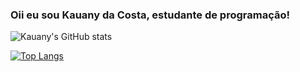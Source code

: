 ### Oii eu sou Kauany da Costa, estudante de programação!

![Kauany's GitHub stats](https://github-readme-stats.vercel.app/api?username=KauanyCosta&show_icons=true&theme=radical&count_private=true)

[![Top Langs](https://github-readme-stats.vercel.app/api/top-langs/?username=KauanyCosta&layout=compact&theme=radical)](https://github.com/KauanyCosta/github-readme-stats&theme=radical)

<!--

- 🔭 I’m currently working on ...
- 🌱 I’m currently learning ...
- 👯 I’m looking to collaborate on ...
- 🤔 I’m looking for help with ...
- 💬 Ask me about ...
- 📫 How to reach me: ...
- 😄 Pronouns: ...
- ⚡ Fun fact: ...
-->

